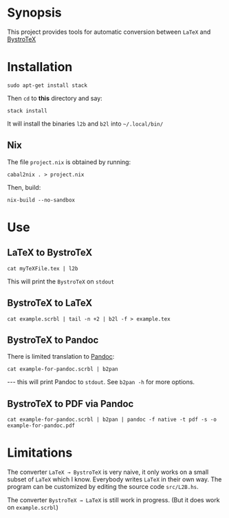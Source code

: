 Synopsis
========

This project provides tools for automatic conversion between `LaTeX` 
and [BystroTeX](http://andreimikhailov.com/slides/bystroTeX/slides-manual/index.html)


Installation
============

    sudo apt-get install stack

Then `cd` to __this__ directory and say:

    stack install

It will install the binaries `l2b` and `b2l` into `~/.local/bin/`

Nix
---

The file `project.nix` is obtained by running:

    cabal2nix . > project.nix

Then, build:

    nix-build --no-sandbox


Use
===

LaTeX to BystroTeX
------------------

    cat myTeXFile.tex | l2b

This will print the `BystroTeX` on `stdout`

BystroTeX to LaTeX
------------------

    cat example.scrbl | tail -n +2 | b2l -f > example.tex

BystroTeX to Pandoc
-------------------

There is limited translation to [Pandoc](https://pandoc.org/):

    cat example-for-pandoc.scrbl | b2pan

--- this will print Pandoc to `stdout`. See `b2pan -h` for more options.

BystroTeX to PDF via Pandoc
---------------------------

    cat example-for-pandoc.scrbl | b2pan | pandoc -f native -t pdf -s -o example-for-pandoc.pdf

Limitations
===========

The converter `LaTeX → BystroTeX` is very naive, it only works on a small subset of `LaTeX` which I know.
Everybody writes `LaTeX` in their own way. 
The program can be customized by editing the source code `src/L2B.hs`.

The converter `BystroTeX → LaTeX` is still work in progress. (But it 
does work on `example.scrbl`)


